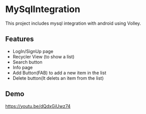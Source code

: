 
# MySqlIntegration

This project includes mysql integration with android using Volley.



## Features
- LogIn/SignUp page
- Recycler View (to show a list)
- Search button
- Info page
- Add Button(FAB) to add a new item in the list 
- Delete button(It delets an item from the list)


## Demo

https://youtu.be/dQdxGiUwz74

